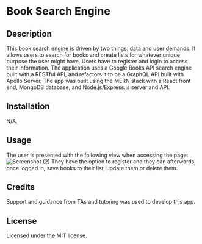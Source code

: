 # Book Search Engine

## Description
This book search engine is driven by two things: data and user demands. It allows users to search for books and create lists for whatever unique purpose the user might have. Users have to register and login to access their information. The application uses a Google Books API search engine built with a RESTful API, and refactors it to be a GraphQL API built with Apollo Server. The app was built using the MERN stack with a React front end, MongoDB database, and Node.js/Express.js server and API. 

## Installation
N/A.
## Usage
The user is presented with the following view when accessing the page: 
![Screenshot (2)](https://github.com/leopelo/SOCIAL-NETWORK-API/assets/127148387/4c010d07-8373-419d-b44c-89045474cdb2)
They have the option to register and they can afterwards, once logged in, save books to their list, update them or delete them.

## Credits
Support and guidance from TAs and tutoring was used to develop this app.

## License

Licensed under the MIT license.


